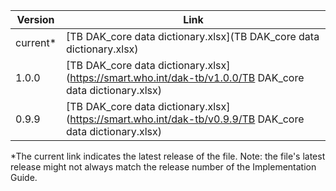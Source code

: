 

| Version | Link |
|---|---|
| current* | [TB DAK_core data dictionary.xlsx](TB DAK_core data dictionary.xlsx) |
|1.0.0 | [TB DAK_core data dictionary.xlsx](https://smart.who.int/dak-tb/v1.0.0/TB DAK_core data dictionary.xlsx)
|0.9.9 | [TB DAK_core data dictionary.xlsx](https://smart.who.int/dak-tb/v0.9.9/TB DAK_core data dictionary.xlsx)

*The current link indicates the latest release of the file. Note: the file's latest release might not always match the release number of the Implementation Guide.
